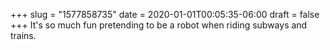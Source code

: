 +++
slug = "1577858735"
date = 2020-01-01T00:05:35-06:00
draft = false
+++
It's so much fun pretending to be a robot when riding subways and trains.